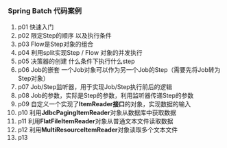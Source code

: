 ### Spring Batch 代码案例

1. p01 快速入门
2. p02 限定Step的顺序 以及执行条件
3. p03 Flow是Step对象的组合
4. p04 利用split实现Step / Flow 对象的并发执行
5. p05 决策器的创建 什么条件下执行什么step
6. p06 Job的嵌套 一个Job对象可以作为另一个Job的Step（需要先将Job转为Step对象）
7. p07 Job/Step监听器，用于实现Job/Step执行前后的逻辑
8. p08 Job的参数，实际是Step的参数，利用监听器传递Step的参数
9. p09 自定义一个实现了**ItemReader接口**的对象，实现数据的输入
10. p10 利用**JdbcPagingItemReader**对象从数据库中获取数据
11. p11 利用**FlatFileItemReader**对象从普通文本文件读取数据
12. p12 利用**MultiResourceItemReader**对象读取多个文本文件
13. p13 